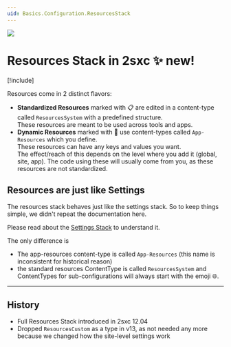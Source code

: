 ```yaml
---
uid: Basics.Configuration.ResourcesStack
---
```


<img src="~/assets/features/settings-stack.svg" class="feature">

# Resources Stack in 2sxc ✨ new!

[!include[](~/pages/basics/stack/_shared-float-summary.md)]
<style>.context-box-summary .data-configuration { visibility: visible; }</style>

Resources come in 2 distinct flavors:

* **Standardized Resources** marked with 📋 are edited in a content-type called `ResourcesSystem` with a predefined structure.  
  These resources are meant to be used across tools and apps.
* **Dynamic Resources** marked with 💪 use content-types called `App-Resources` which you define.  
  These resources can have any keys and values you want.  
  The effect/reach of this depends on the level where you add it (global, site, app).
  The code using these will usually come from you, as these resources are not standardized. 

## Resources are just like Settings

The resources stack behaves just like the settings stack. So to keep things simple, we didn't repeat the documentation here. 

Please read about the [Settings Stack](xref:Basics.Configuration.ResourcesStack) to understand it. 

The only difference is

* The app-resources content-type is called `App-Resources` (this name is inconsistent for historical reason)
* the standard resources ContentType is called `ResourcesSystem` and ContentTypes for sub-configurations will always start with the emoji 🌐.

---

## History

* Full Resources Stack introduced in 2sxc 12.04
* Dropped `ResourcesCustom` as a type in v13, as not needed any more because we changed how the site-level settings work